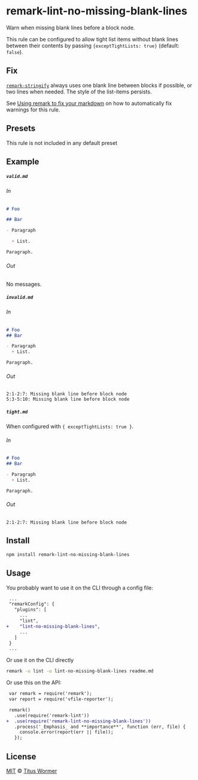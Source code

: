 <!--This file is generated-->

# remark-lint-no-missing-blank-lines

Warn when missing blank lines before a block node.

This rule can be configured to allow tight list items without blank lines
between their contents by passing `{exceptTightLists: true}` (default:
`false`).

## Fix

[`remark-stringify`](https://github.com/remarkjs/remark/tree/master/packages/remark-stringify)
always uses one blank line between blocks if possible, or two lines when
needed. The style of the list-items persists.

See [Using remark to fix your markdown](https://github.com/remarkjs/remark-lint#using-remark-to-fix-your-markdown)
on how to automatically fix warnings for this rule.

## Presets

This rule is not included in any default preset

## Example

##### `valid.md`

###### In

```markdown
# Foo

## Bar

- Paragraph

  + List.

Paragraph.
```

###### Out

No messages.

##### `invalid.md`

###### In

```markdown
# Foo
## Bar

- Paragraph
  + List.

Paragraph.
```

###### Out

```text
2:1-2:7: Missing blank line before block node
5:3-5:10: Missing blank line before block node
```

##### `tight.md`

When configured with `{ exceptTightLists: true }`.

###### In

```markdown
# Foo
## Bar

- Paragraph
  + List.

Paragraph.
```

###### Out

```text
2:1-2:7: Missing blank line before block node
```

## Install

```sh
npm install remark-lint-no-missing-blank-lines
```

## Usage

You probably want to use it on the CLI through a config file:

```diff
 ...
 "remarkConfig": {
   "plugins": [
     ...
     "lint",
+    "lint-no-missing-blank-lines",
     ...
   ]
 }
 ...
```

Or use it on the CLI directly

```sh
remark -u lint -u lint-no-missing-blank-lines readme.md
```

Or use this on the API:

```diff
 var remark = require('remark');
 var report = require('vfile-reporter');

 remark()
   .use(require('remark-lint'))
+  .use(require('remark-lint-no-missing-blank-lines'))
   .process('_Emphasis_ and **importance**', function (err, file) {
     console.error(report(err || file));
   });
```

## License

[MIT](https://github.com/remarkjs/remark-lint/blob/master/LICENSE) © [Titus Wormer](http://wooorm.com)
